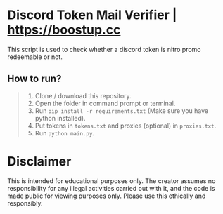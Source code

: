 # Discord Token Mail Verifier | https://boostup.cc
This script is used to check whether a discord token is nitro promo redeemable or not.

## How to run?
> 1) Clone / download this repository.
> 2) Open the folder in command prompt or terminal.
> 3) Run `pip install -r requirements.txt` (Make sure you have python installed).
> 4) Put tokens in `tokens.txt` and proxies (optional) in `proxies.txt`.
> 5) Run `python main.py`.

# Disclaimer

This is intended for educational purposes only. The creator assumes no responsibility for any illegal activities carried out with it, and the code is made public for viewing purposes only. Please use this ethically and responsibly.
